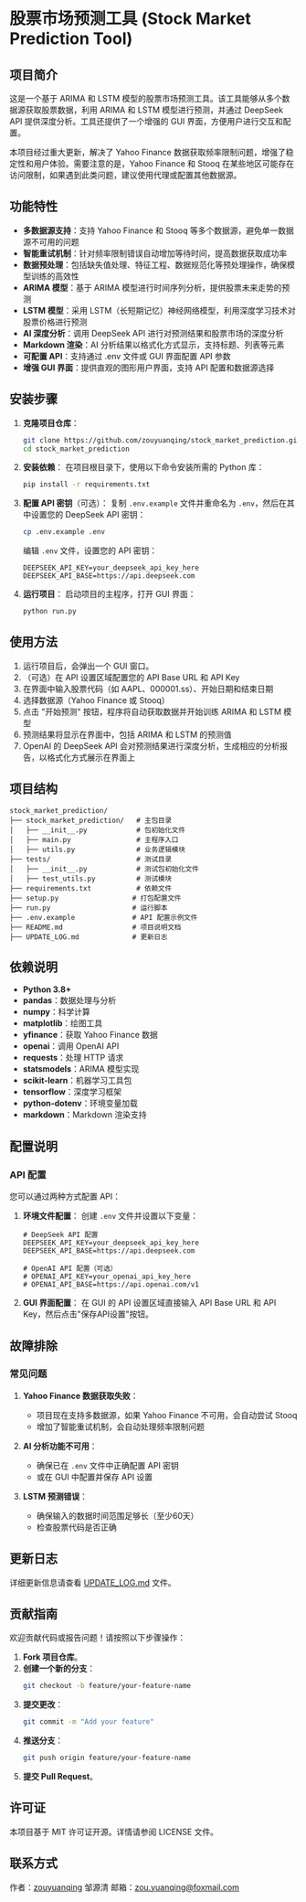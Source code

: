 # 股票市场预测工具 (Stock Market Prediction Tool)

## 项目简介

这是一个基于 ARIMA 和 LSTM 模型的股票市场预测工具。该工具能够从多个数据源获取股票数据，利用 ARIMA 和 LSTM 模型进行预测，并通过 DeepSeek API 提供深度分析。工具还提供了一个增强的 GUI 界面，方便用户进行交互和配置。

本项目经过重大更新，解决了 Yahoo Finance 数据获取频率限制问题，增强了稳定性和用户体验。需要注意的是，Yahoo Finance 和 Stooq 在某些地区可能存在访问限制，如果遇到此类问题，建议使用代理或配置其他数据源。

## 功能特性

- **多数据源支持**：支持 Yahoo Finance 和 Stooq 等多个数据源，避免单一数据源不可用的问题
- **智能重试机制**：针对频率限制错误自动增加等待时间，提高数据获取成功率
- **数据预处理**：包括缺失值处理、特征工程、数据规范化等预处理操作，确保模型训练的高效性
- **ARIMA 模型**：基于 ARIMA 模型进行时间序列分析，提供股票未来走势的预测
- **LSTM 模型**：采用 LSTM（长短期记忆）神经网络模型，利用深度学习技术对股票价格进行预测
- **AI 深度分析**：调用 DeepSeek API 进行对预测结果和股票市场的深度分析
- **Markdown 渲染**：AI 分析结果以格式化方式显示，支持标题、列表等元素
- **可配置 API**：支持通过 .env 文件或 GUI 界面配置 API 参数
- **增强 GUI 界面**：提供直观的图形用户界面，支持 API 配置和数据源选择

## 安装步骤

1. **克隆项目仓库**：
   ```bash
   git clone https://github.com/zouyuanqing/stock_market_prediction.git
   cd stock_market_prediction
   ```

2. **安装依赖**：
   在项目根目录下，使用以下命令安装所需的 Python 库：
   ```bash
   pip install -r requirements.txt
   ```

3. **配置 API 密钥**（可选）：
   复制 `.env.example` 文件并重命名为 `.env`，然后在其中设置您的 DeepSeek API 密钥：
   ```bash
   cp .env.example .env
   ```
   编辑 `.env` 文件，设置您的 API 密钥：
   ```env
   DEEPSEEK_API_KEY=your_deepseek_api_key_here
   DEEPSEEK_API_BASE=https://api.deepseek.com
   ```

4. **运行项目**：
   启动项目的主程序，打开 GUI 界面：
   ```bash
   python run.py
   ```

## 使用方法

1. 运行项目后，会弹出一个 GUI 窗口。
2. （可选）在 API 设置区域配置您的 API Base URL 和 API Key
3. 在界面中输入股票代码（如 AAPL、000001.ss）、开始日期和结束日期
4. 选择数据源（Yahoo Finance 或 Stooq）
5. 点击 "开始预测" 按钮，程序将自动获取数据并开始训练 ARIMA 和 LSTM 模型
6. 预测结果将显示在界面中，包括 ARIMA 和 LSTM 的预测值
7. OpenAI 的 DeepSeek API 会对预测结果进行深度分析，生成相应的分析报告，以格式化方式展示在界面上

## 项目结构

```
stock_market_prediction/
├── stock_market_prediction/   # 主包目录
│   ├── __init__.py            # 包初始化文件
│   ├── main.py                # 主程序入口
│   ├── utils.py               # 业务逻辑模块
├── tests/                     # 测试目录
│   ├── __init__.py            # 测试包初始化文件
│   ├── test_utils.py          # 测试模块
├── requirements.txt           # 依赖文件
├── setup.py                  # 打包配置文件
├── run.py                    # 运行脚本
├── .env.example              # API 配置示例文件
├── README.md                 # 项目说明文档
├── UPDATE_LOG.md             # 更新日志
```

## 依赖说明

- **Python 3.8+**
- **pandas**：数据处理与分析
- **numpy**：科学计算
- **matplotlib**：绘图工具
- **yfinance**：获取 Yahoo Finance 数据
- **openai**：调用 OpenAI API
- **requests**：处理 HTTP 请求
- **statsmodels**：ARIMA 模型实现
- **scikit-learn**：机器学习工具包
- **tensorflow**：深度学习框架
- **python-dotenv**：环境变量加载
- **markdown**：Markdown 渲染支持

## 配置说明

### API 配置

您可以通过两种方式配置 API：

1. **环境文件配置**：
   创建 `.env` 文件并设置以下变量：
   ```env
   # DeepSeek API 配置
   DEEPSEEK_API_KEY=your_deepseek_api_key_here
   DEEPSEEK_API_BASE=https://api.deepseek.com
   
   # OpenAI API 配置（可选）
   # OPENAI_API_KEY=your_openai_api_key_here
   # OPENAI_API_BASE=https://api.openai.com/v1
   ```

2. **GUI 界面配置**：
   在 GUI 的 API 设置区域直接输入 API Base URL 和 API Key，然后点击"保存API设置"按钮。

## 故障排除

### 常见问题

1. **Yahoo Finance 数据获取失败**：
   - 项目现在支持多数据源，如果 Yahoo Finance 不可用，会自动尝试 Stooq
   - 增加了智能重试机制，会自动处理频率限制问题

2. **AI 分析功能不可用**：
   - 确保已在 `.env` 文件中正确配置 API 密钥
   - 或在 GUI 中配置并保存 API 设置

3. **LSTM 预测错误**：
   - 确保输入的数据时间范围足够长（至少60天）
   - 检查股票代码是否正确

## 更新日志

详细更新信息请查看 [UPDATE_LOG.md](UPDATE_LOG.md) 文件。

## 贡献指南

欢迎贡献代码或报告问题！请按照以下步骤操作：

1. **Fork 项目仓库**。
2. **创建一个新的分支**：
   ```bash
   git checkout -b feature/your-feature-name
   ```
3. **提交更改**：
   ```bash
   git commit -m "Add your feature"
   ```
4. **推送分支**：
   ```bash
   git push origin feature/your-feature-name
   ```
5. **提交 Pull Request**。

## 许可证

本项目基于 MIT 许可证开源。详情请参阅 LICENSE 文件。

## 联系方式

作者：[zouyuanqing](mailto:zou.yuanqing@foxmail.com) 邹源清
邮箱：[zou.yuanqing@foxmail.com](mailto:zou.yuanqing@foxmail.com)